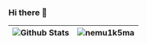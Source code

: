### Hi there 👋

<!--
**nemu1k5ma/nemu1k5ma** is a ✨ _special_ ✨ repository because its `README.md` (this file) appears on your GitHub profile.

Here are some ideas to get you started:

- 🔭 I’m currently working on ...
- 🌱 I’m currently learning ...
- 👯 I’m looking to collaborate on ...
- 🤔 I’m looking for help with ...
- 💬 Ask me about ...
- 📫 How to reach me: ...
- 😄 Pronouns: ...
- ⚡ Fun fact: ...
-->

| ![Github Stats](https://github-readme-stats.vercel.app/api?username=nemu1k5ma&show_icons=true&theme=default&count_private=true) | ![nemu1k5ma](https://count.getloli.com/get/@nemu1k5ma) |
| ------------------------------------------------------------ | ------------------------------------------------------------ |


